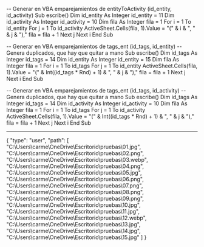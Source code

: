 -- Generar en VBA emparejamientos de entityToActivity (id_entity, id_activity)
Sub escribe()
Dim id_entity As Integer
    id_entity = 11
Dim id_activity As Integer
    id_activity = 10
Dim fila As Integer
    fila = 1
For i = 1 To id_entity
    For j = 1 To id_activity
        ActiveSheet.Cells(fila, 1).Value = "(" & i & ", " & j & "),"
        fila = fila + 1
    Next j
Next i
End Sub


-- Generar en VBA emparejamientos de tags_ent (id_tags, id_entity)
-- Genera duplicados, que hay que quitar a mano
Sub escribe()
Dim id_tags As Integer
    id_tags = 14
Dim id_entity As Integer
    id_entity = 15
Dim fila As Integer
    fila = 1
For i = 1 To id_tags
    For j = 1 To id_entity
        ActiveSheet.Cells(fila, 1).Value = "(" & Int((id_tags * Rnd) + 1) & ", " & j & "),"
        fila = fila + 1
    Next j
Next i
End Sub


-- Generar en VBA emparejamientos de tags_ent (id_tags, id_activity)
-- Genera duplicados, que hay que quitar a mano
Sub escribe()
Dim id_tags As Integer
    id_tags = 14
Dim id_activity As Integer
    id_activity = 10
Dim fila As Integer
    fila = 1
For i = 1 To id_tags
    For j = 1 To id_activity
        ActiveSheet.Cells(fila, 1).Value = "(" & Int((id_tags * Rnd) + 1) & ", " & j & "),"
        fila = fila + 1
    Next j
Next i
End Sub



---------------------------------
{
    "type": "user",
    "path": [
        "C:\\Users\\carme\\OneDrive\\Escritorio\\pruebas\\01.jpg",
        "C:\\Users\\carme\\OneDrive\\Escritorio\\pruebas\\02.png",
        "C:\\Users\\carme\\OneDrive\\Escritorio\\pruebas\\03.webp",
        "C:\\Users\\carme\\OneDrive\\Escritorio\\pruebas\\04.png",
        "C:\\Users\\carme\\OneDrive\\Escritorio\\pruebas\\05.jpg",
        "C:\\Users\\carme\\OneDrive\\Escritorio\\pruebas\\06.png",
        "C:\\Users\\carme\\OneDrive\\Escritorio\\pruebas\\07.png",
        "C:\\Users\\carme\\OneDrive\\Escritorio\\pruebas\\08.png",
        "C:\\Users\\carme\\OneDrive\\Escritorio\\pruebas\\09.png",
        "C:\\Users\\carme\\OneDrive\\Escritorio\\pruebas\\10.jpg",
        "C:\\Users\\carme\\OneDrive\\Escritorio\\pruebas\\11.jpg",
        "C:\\Users\\carme\\OneDrive\\Escritorio\\pruebas\\12.webp",
        "C:\\Users\\carme\\OneDrive\\Escritorio\\pruebas\\13.jpg",
        "C:\\Users\\carme\\OneDrive\\Escritorio\\pruebas\\14.jpg",
        "C:\\Users\\carme\\OneDrive\\Escritorio\\pruebas\\15.jpg"
    ]
}